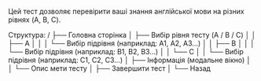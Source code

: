 Цей тест дозволяє перевірити ваші знання англійської мови на різних рівнях (A, B, C).

Структура: 
/
├── Головна сторінка
│   ├── Вибір рівня тесту (A / B / C)
│   │   ├── A
│   │   │   └── Вибір підрівня (наприклад: A1, A2, A3...)
│   │   ├── B
│   │   │   └── Вибір підрівня (наприклад: B1, B2, B3...)
│   │   └── C
│   │       └── Вибір підрівня (наприклад: C1, C2, C3...)
│   ├── Інформація (модальне вікно)
│   │   └── Опис мети тесту
│   ├── Завершити тест
│   └── Назад
